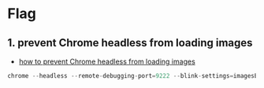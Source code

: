 # Flag

## 1. prevent Chrome headless from loading images

- [how to prevent Chrome headless from loading images](https://stackoverflow.com/questions/48773031/how-to-prevent-chrome-headless-from-loading-images)

```c#
chrome --headless --remote-debugging-port=9222 --blink-settings=imagesEnabled=false
```
